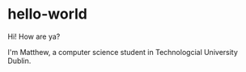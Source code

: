 # hello-world

Hi! How are ya?

I'm Matthew, a computer science student in Technologcial University Dublin. 
